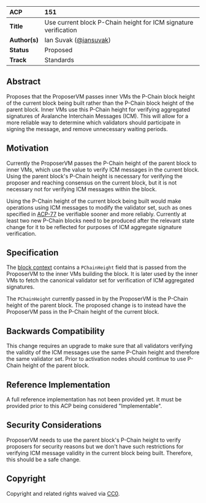| ACP           | 151                                                             |
| :------------ | :-------------------------------------------------------------- |
| **Title**     | Use current block P-Chain height for ICM signature verification |
| **Author(s)** | Ian Suvak ([@iansuvak](https://github.com/iansuvak))            |
| **Status**    | Proposed                                                        |
| **Track**     | Standards                                                       |

## Abstract

Proposes that the ProposerVM passes inner VMs the P-Chain block height of the current block being built rather than the P-Chain block height of the parent block. Inner VMs use this P-Chain height for verifying aggregated signatures of Avalanche Interchain Messages (ICM). This will allow for a more reliable way to determine which validators should participate in signing the message, and remove unnecessary waiting periods.

## Motivation

Currently the ProposerVM passes the P-Chain height of the parent block to inner VMs, which use the value to verify ICM messages in the current block. Using the parent block's P-Chain height is necessary for verifying the proposer and reaching consensus on the current block, but it is not necessary not for verifying ICM messages within the block.

Using the P-Chain height of the current block being built would make operations using ICM messages to modify the validator set, such as ones specified in [ACP-77](../77-reinventing-subnets/README.md) be verifiable sooner and more reliably. Currently at least two new P-Chain blocks need to be produced after the relevant state change for it to be reflected for purposes of ICM aggregate signature verification.

## Specification

The [block context](https://github.com/ava-labs/avalanchego/blob/d2e9d12ed2a1b6581b8fd414cbfb89a6cfa64551/snow/engine/snowman/block/block_context_vm.go#L14) contains a `PChainHeight` field that is passed from the ProposerVM to the inner VMs building the block. It is later used by the inner VMs to fetch the canonical validator set for verification of ICM aggregated signatures.

The `PChainHeight` currently passed in by the ProposerVM is the P-Chain height of the parent block. The proposed change is to instead have the ProposerVM pass in the P-Chain height of the current block.

## Backwards Compatibility

This change requires an upgrade to make sure that all validators verifying the validity of the ICM messages use the same P-Chain height and therefore the same validator set. Prior to activation nodes should continue to use P-Chain height of the parent block.

## Reference Implementation

A full reference implementation has not been provided yet. It must be provided prior to this ACP being considered "Implementable". 

## Security Considerations

ProposerVM needs to use the parent block's P-Chain height to verify proposers for security reasons but we don't have such restrictions for verifying ICM message validity in the current block being built. Therefore, this should be a safe change.

## Copyright

Copyright and related rights waived via [CC0](https://creativecommons.org/publicdomain/zero/1.0/).
